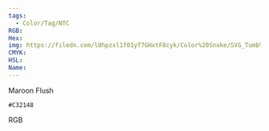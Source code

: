 ```yaml
---
tags:
  - Color/Tag/NTC
RGB:
Hex:
img: https://filedn.com/l0hpzxl1f01yT7GHxtF8cyk/Color%20Snake/SVG_Tumb%20Mass%20No%20Name/C32148.svg
CMYK:
HSL:
Name:
---
```

Maroon Flush
```palette
#C32148
```
RGB
